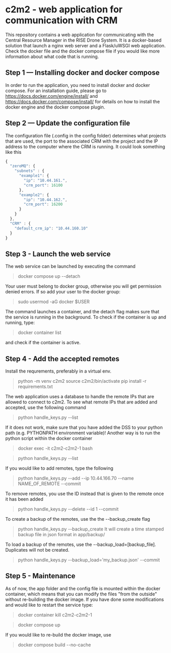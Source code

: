 # c2m2 - web application for communication with CRM
This repository contains a web application for communicating with the Central Resource Manager in the RISE Drone System. It is a docker-based solution that launch a nginx web server and a Flask/uWSGI web application. Check the docker file and the docker compose file if you would like more information about what code that is running.

## Step 1 — Installing docker and docker compose

In order to run the application, you need to install docker and docker compose. For an installation guide, please go to https://docs.docker.com/engine/install/ and https://docs.docker.com/compose/install/ for details on how to install the docker engine and the docker compose plugin.

## Step 2 — Update the configuration file
The configuration file (.config in the config folder) determines what projects that are used, the port to the associated CRM with the project and the IP address to the computer where the CRM is running. It could look something like this
```javascript
{
  "zeroMQ": {
    "subnets" : {
      "example1": {
        "ip": "10.44.161.",
        "crm_port": 16100
      },
      "example2": {
        "ip": "10.44.162.",
        "crm_port": 16200
      }
    }
  },
  "CRM" : {
    "default_crm_ip": "10.44.160.10"
  }
}
```
## Step 3 - Launch the web service
The web service can be launched by executing the command
> docker compose up --detach

Your user must belong to docker group, otherwise you will get permission denied errors. If so add your user to the docker 
group:
> sudo usermod -aG docker $USER

The command launches a container, and the detach flag makes sure that the service is running in the background. To check if the container is up and running, type:
> docker container list

and check if the container is active.

## Step 4 - Add the accepted remotes
Install the requrements, preferably in a virtual env.
>python -m venv c2m2
>source c2m2/bin/activate
> pip install -r requirements.txt

The web application uses a database to handle the remote IPs that are allowed to connect to c2m2. To see what remote IPs that are added and accepted, use the following command
> python handle_keys.py --list

If it does not work, make sure that you have added the DSS to your python path (e.g. PYTHONPATH environment variable)! Another way is to run the python script within the docker container

> docker exec -it c2m2-c2m2-1 bash

> python handle_keys.py --list

If you would like to add remotes, type the following
> python handle_keys.py --add --ip 10.44.166.70 --name NAME_OF_REMOTE --commit

To remove remotes, you use the ID instead that is given to the remote once it has been added
> python handle_keys.py --delete --id 1 --commit

To create a backup of the remotes, use the the --backup_create flag
> python handle_keys.py --backup_create
It will create a time stamped backup file in json format in app/backup/

To load a backup of the remotes, use the --backup_load=[backup_file].
Duplicates will not be created.
> python handle_keys.py --backup_load='my_backup.json' --commit

## Step 5 - Maintenance
As of now, the app folder and the config file is mounted within the docker container, which means that you can modify the files "from the outside" without re-building the docker image. If you have done some modifications and would like to restart the service type:
> docker container kill c2m2-c2m2-1

> docker compose up

If you would like to re-build the docker image, use
> docker compose build --no-cache
